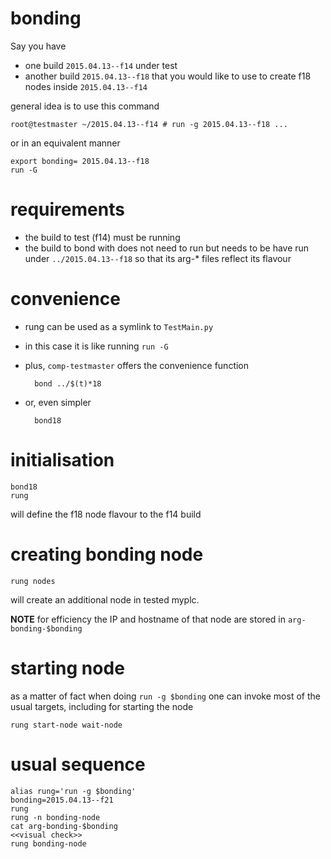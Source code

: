 # bonding

Say you have 

* one build `2015.04.13--f14` under test
* another build `2015.04.13--f18` that you would like to use to create f18 nodes inside 	`2015.04.13--f14`

general idea is to use this command

	root@testmaster ~/2015.04.13--f14 # run -g 2015.04.13--f18 ...
	
or in an equivalent manner

	export bonding= 2015.04.13--f18
	run -G
	
# requirements

* the build to test (f14) must be running
* the build to bond with does not need to run but needs to be have run under `../2015.04.13--f18` so that its arg-* files reflect its flavour

# convenience

* rung can be used as a symlink to `TestMain.py`
* in this case it is like running `run -G`

* plus, `comp-testmaster` offers the convenience function
		
		bond ../$(t)*18
		
* or, even simpler

		bond18		

# initialisation

	bond18
	rung
    
will define the f18 node flavour to the f14 build
 
# creating bonding node

	rung nodes

will create an additional node in tested myplc. 

**NOTE** for efficiency the IP and hostname of that node are stored in `arg-bonding-$bonding`

# starting node

as a matter of fact when doing `run -g $bonding` one can invoke most of the usual targets, including for starting the node

	rung start-node wait-node
	
# usual sequence

	alias rung='run -g $bonding'
	bonding=2015.04.13--f21
	rung 
	rung -n bonding-node
	cat arg-bonding-$bonding
	<<visual check>>
	rung bonding-node

